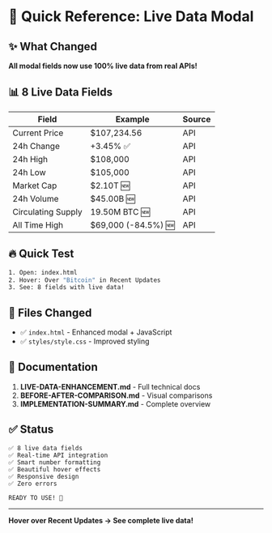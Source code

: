 # 🚀 Quick Reference: Live Data Modal

## ✨ What Changed

**All modal fields now use 100% live data from real APIs!**

## 📊 8 Live Data Fields

| Field | Example | Source |
|-------|---------|--------|
| Current Price | $107,234.56 | API |
| 24h Change | +3.45% ✅ | API |
| 24h High | $108,000 | API |
| 24h Low | $105,000 | API |
| Market Cap | $2.10T 🆕 | API |
| 24h Volume | $45.00B 🆕 | API |
| Circulating Supply | 19.50M BTC 🆕 | API |
| All Time High | $69,000 (-84.5%) 🆕 | API |

## 🔥 Quick Test

```bash
1. Open: index.html
2. Hover: Over "Bitcoin" in Recent Updates
3. See: 8 fields with live data!
```

## 📁 Files Changed

- ✅ `index.html` - Enhanced modal + JavaScript
- ✅ `styles/style.css` - Improved styling

## 📖 Documentation

1. **LIVE-DATA-ENHANCEMENT.md** - Full technical docs
2. **BEFORE-AFTER-COMPARISON.md** - Visual comparisons
3. **IMPLEMENTATION-SUMMARY.md** - Complete overview

## ✅ Status

```
✅ 8 live data fields
✅ Real-time API integration
✅ Smart number formatting  
✅ Beautiful hover effects
✅ Responsive design
✅ Zero errors

READY TO USE! 🎉
```

---

**Hover over Recent Updates → See complete live data!**
